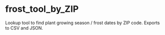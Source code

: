 # frost_tool_by_ZIP
Lookup tool to find plant growing season / frost dates by ZIP code. Exports to CSV and JSON.
